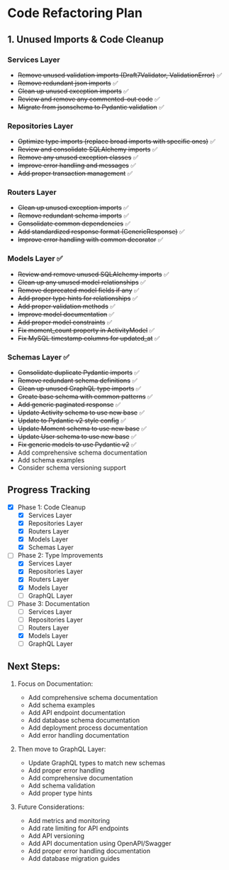 # Code Refactoring Plan

## 1. Unused Imports & Code Cleanup

### Services Layer
- ~~Remove unused validation imports (Draft7Validator, ValidationError)~~ ✅
- ~~Remove redundant json imports~~ ✅
- ~~Clean up unused exception imports~~ ✅
- ~~Review and remove any commented-out code~~ ✅
- ~~Migrate from jsonschema to Pydantic validation~~ ✅

### Repositories Layer
- ~~Optimize type imports (replace broad imports with specific ones)~~ ✅
- ~~Review and consolidate SQLAlchemy imports~~ ✅
- ~~Remove any unused exception classes~~ ✅
- ~~Improve error handling and messages~~ ✅
- ~~Add proper transaction management~~ ✅

### Routers Layer
- ~~Clean up unused exception imports~~ ✅
- ~~Remove redundant schema imports~~ ✅
- ~~Consolidate common dependencies~~ ✅
- ~~Add standardized response format (GenericResponse)~~ ✅
- ~~Improve error handling with common decorator~~ ✅

### Models Layer ✅
- ~~Review and remove unused SQLAlchemy imports~~ ✅
- ~~Clean up any unused model relationships~~ ✅
- ~~Remove deprecated model fields if any~~ ✅
- ~~Add proper type hints for relationships~~ ✅
- ~~Add proper validation methods~~ ✅
- ~~Improve model documentation~~ ✅
- ~~Add proper model constraints~~ ✅
- ~~Fix moment_count property in ActivityModel~~ ✅
- ~~Fix MySQL timestamp columns for updated_at~~ ✅

### Schemas Layer ✅
- ~~Consolidate duplicate Pydantic imports~~ ✅
- ~~Remove redundant schema definitions~~ ✅
- ~~Clean up unused GraphQL type imports~~ ✅
- ~~Create base schema with common patterns~~ ✅
- ~~Add generic paginated response~~ ✅
- ~~Update Activity schema to use new base~~ ✅
- ~~Update to Pydantic v2 style config~~ ✅
- ~~Update Moment schema to use new base~~ ✅
- ~~Update User schema to use new base~~ ✅
- ~~Fix generic models to use Pydantic v2~~ ✅
- Add comprehensive schema documentation
- Add schema examples
- Consider schema versioning support

## Progress Tracking

- [x] Phase 1: Code Cleanup
  - [x] Services Layer
  - [x] Repositories Layer
  - [x] Routers Layer
  - [x] Models Layer
  - [x] Schemas Layer

- [ ] Phase 2: Type Improvements
  - [x] Services Layer
  - [x] Repositories Layer
  - [x] Routers Layer
  - [x] Models Layer
  - [ ] GraphQL Layer

- [ ] Phase 3: Documentation
  - [ ] Services Layer
  - [ ] Repositories Layer
  - [ ] Routers Layer
  - [x] Models Layer
  - [ ] GraphQL Layer 

## Next Steps:
1. Focus on Documentation:
   - Add comprehensive schema documentation
   - Add schema examples
   - Add API endpoint documentation
   - Add database schema documentation
   - Add deployment process documentation
   - Add error handling documentation

2. Then move to GraphQL Layer:
   - Update GraphQL types to match new schemas
   - Add proper error handling
   - Add comprehensive documentation
   - Add schema validation
   - Add proper type hints

3. Future Considerations:
   - Add metrics and monitoring
   - Add rate limiting for API endpoints
   - Add API versioning
   - Add API documentation using OpenAPI/Swagger
   - Add proper error handling documentation
   - Add database migration guides